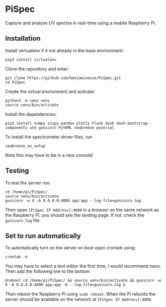 # PiSpec
Capture and analyse UV spectra in real-time using a mobile Raspberry Pi.

## Installation

Install vertualenv if it not already in the base environment:
```
pip3 install virtualenv
```

Clone the repository and enter:
```
git clone https://github.com/benjaminesse/PiSpec.git
cd PiSpec
```

Create the virtual environment and activate:
```
python3 -m venv venv
source venv/bin/activate
```

Install the dependencies:
```
pip3 install numpy scipy pandas plotly Flask dash dash-bootstrap-components utm gunicorn PyYAML seabreeze pyserial
```

To install the spectrometer driver files, run
```
seabreeze_os_setup
```
Note this may have to be in a new console!

## Testing

To test the server run:
```
cd /home/pi/PiSpec/
source venv/bin/activate
gunicorn -w 4 -b 0.0.0.0:4000 app:app --log-file=gunicorn.log
```

Then open `[PiSpec IP Address]:4000` in a browser on the same network as the Raspberry Pi, you should see the landing page. If not, check the `gunicorn.log` file.

## Set to run automatically

To automatically turn on the server on boot open crontab using:

```
crontab -e
```

You may have to select a text editor the first time, I would recommend nano. Then add the following line to the bottom:

```
@reboot cd /home/pi/PiSpec/ && source venv/bin/activate && gunicorn -w 4 -b 0.0.0.0:4000 app:app -D --log-file=gunicorn.log &
```

Then reboot the Raspberry Pi using `sudo reboot`. When the Pi reboots the server should be available on the network at `[PiSpec IP Address]:4000`.
